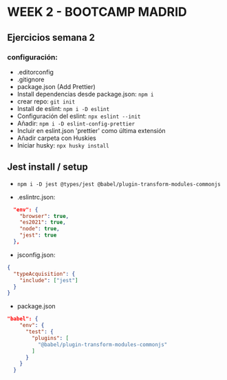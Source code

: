 # WEEK 2 - BOOTCAMP MADRID

## Ejercicios semana 2

### configuración:

- .editorconfig
- .gitignore
- package.json (Add Prettier)
- Install dependencias desde package.json: `npm i`
- crear repo: `git init`
- Install de eslint: `npm i -D eslint`
- Configuración del eslint: `npx eslint --init`
- Añadir: `npm i -D eslint-config-prettier`
- Incluir en eslint.json 'prettier' como última extensión
- Añadir carpeta con Huskies
- Iniciar husky: `npx husky install`

## Jest install / setup

- `npm i -D jest @types/jest @babel/plugin-transform-modules-commonjs`

- .eslintrc.json:

```json
  "env": {
    "browser": true,
    "es2021": true,
    "node": true,
    "jest": true
  },
```

- jsconfig.json:

```json
{
  "typeAcquisition": {
    "include": ["jest"]
  }
}
```

- package.json

```json
"babel": {
    "env": {
      "test": {
        "plugins": [
          "@babel/plugin-transform-modules-commonjs"
        ]
      }
    }
  }
```
